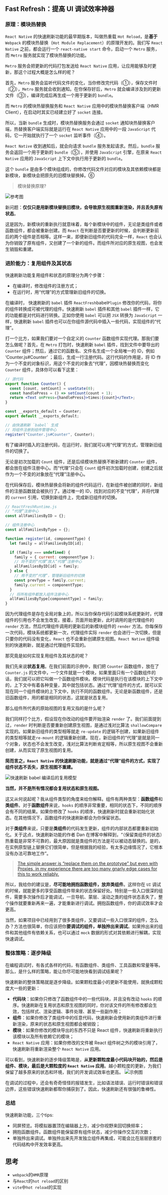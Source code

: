 ## Fast Refresh：提高 UI 调试效率神器

### 原理：模块热替换

`React Native` 的快速刷新功能的最早期版本，叫做热重载 `Hot Reload`，是**基于** `Webpack` 的模块热替换（`Hot Module Replacement`）的原理开发的。我们写 `React Native` 之前，都会运行一个 `react-native start` 命令，启动一个 `Metro` 服务，而 `Metro` 服务就实现了模块热替换的功能。

`Metro` 服务会把更新的代码打包发送给 `React Native` 应用，让应用能够及时更新，那这个过程大概是怎么样的呢？

首先，`Metro` 服务会监听代码文件的变化，当你修改完代码（①），保存文件时（②），`Metro` 服务就会收到通知。在你保存好后，`Metro` 就会编译涉及到的更新文件（③），编译完成后再生成一个用于更新的 `bundle`。

而 `Metro` 的模块热替换服务和 `React Native` 应用中的模块热替换客户端（HMR Client），在启动时其实已经建立好了 `socket` 连接。

所以，当新 `bundle` 生成时，模块热替换服务会通过 `socket` 通知块热替换客户端，热替换客户端实际就是运行在 `React Native` 应用中的一段 `JavaScript` 代码，它一开始就执行了一个 `socket` 监听事件（④）。

`React Native` 收到通知后，就会向请求 `bundle` 服务发起请求。然后，`bundle` 服务会返回一个用于更新的 `bundle`（⑤），并使用 `JavaScript` 引擎，在原来 `React Native` 应用的 `JavaScript` 上下文中执行用于更新的 `bundle`。

这个 `bundle` 是由多个模块组成的，你修改代码文件对应的模块及其依赖模块都是新模块，新模块会把原先的旧模块替换掉。⑥

> 模块替换原理?

![参考图](https://static001.geekbang.org/resource/image/2f/15/2fd3716c54b10fe645b9a3d4301cdb15.jpg?wh=1980x711)

新问题：**仅仅只是用新模块替换旧模块，会导致原生视图重新渲染，并且丢失原有状态**。

这是因为，新模块的重新执行就意味着，每个新模块中的组件，无论是类组件或者函数组件，都会被重新创建。而 `React` 在判断是否要更新的时候，会判断更新前后的两个组件是否相等。这样一来，即便新旧组件的代码完全一样，`React` 也会认为你销毁了原有组件，又创建了一个新的组件。而组件所对应的原生视图，也会发生销毁和重建。

### 进阶能力：复用组件及其状态

快速刷新功能复用组件和状态的原理分为两个步骤：

- 在编译时，修改组件的注册方式；
- 在运行时，用“代理”的方式管理新旧组件的切换。

在编译时， 快速刷新的 `babel` 插件 `ReactFresh`babel`Plugin` 修改你的代码，将你的组件转换成可被代理的组件。快速刷新 `babel` 插件和其他 `babel` 插件一样，它的功能都是对代码进行转换。正如你使用 `babel` 可以把 `JSX` 转换为 `JavaScript` 一样，快速刷新 `babel` 插件也可以在你组件源代码中插入一些代码，实现组件的“代理”。

打一个比方，如果我们要对一个自定义的 `Counter` 函数组件实现代理。那我们要怎么做呢？首先，在 `Metro` 打包时，快速刷新 `babel` 插件，找到文件中要导出的 `Counter` 组件；然后，通过它的函数名、文件名生成一个全局唯一的 ID，例如 ‘Counter.js#Counter’ ；最后，生成一行注册代码。这行代码的作用是，将 ID 作为一个不变的对象标识，用这个不变的对象去“代理”，因模块热替换而变化 `Counter` 组件，具体你可以看下这里：

```jsx
// 源代码
export function Counter() {
  const [count, setCount] = useState(0);
  const handlePress = () => setCount(count + 1);
  return <Text onPress={handlePress}>times:{count}</Text>;
}

const __exports_default = Counter;
export default __exports_default;

// 由快速刷新 `babel` 生成
// 将组件注册到组件管理中心
register("Counter.js#Counter", Counter);
```

有了编译时插入的注册代码，在运行时，我们就可以用“代理”的方式，管理新旧组件的切换了。

无论是初次加载的 `Count` 组件，还是后续模块热替换不断新建的 `Counter` 组件，都会放在组件注册中心。而“代理”只会在 `Count` 组件初次加载时创建，创建之后就作为一个不变的对象放在“代理”注册中心。

在代码保存后，模块热替换会将新的组件代码运行，在新组件被创建的同时，新组件的注册函数就会被执行了。通过唯一的 ID，找到对应的不变“代理”，并将代理的 `current` 引用，切换到新组件上，完成新旧组件的切换。

```js
// ReactFreshRuntime.js
// “代理”注册中心
const allFamiliesByID = {};

// 组件注册中心
const allFamiliesByType = {};

function register(id, componentType) {
  let family = allFamiliesByID[id];

  if (family === undefined) {
    family = { current: componentType };
    // 将不变的“代理”放入“代理”注册中心
    allFamiliesByID[id] = family;
  } else {
    // 用不变的“代理”，管理新旧组件的切换
    const prevType = family.current;
    family.current = componentType;
  }
  // 将所有组件都放入组件注册中心
  allFamiliesByType[componentType] = family;
}
```

因为代理组件是存在全局对象上的，所以当你保存代码引起模块系统更新时，代理组件的引用也不会发生改变。接着，页面开始更新，此时调用的是代理组件的 `render` 方法，然后代理组件调用的更新后的新模块组件的 `render` 方法。你每保存一次代码，模块系统都更新一次，代理组件实际 `render` 也会进行一次切换，但是只要你的代码没有变化，`React` 也不会重新创建原生视图。`React Native` 组件级别的快速刷新，就是通过代理组件实现的。

那究竟是如何实现复用组件及其状态的呢？

我们先来说**状态复用**。在我们前面的示例中，我们把 `Counter` 函数组件，放在了 `Counter.js` 的文件中，一个文件就是一个模块，如果里面只有一个函数组件的话，我们就可以把它叫做一个函数组件模块。模块代码是执行在该模块的上下文中的，上下文中有着各种变量，其中就包括状态。通过“代理”组件的方式，就可以实现在同一个组件模块的上下文中，执行不同的函数组件。无论是新函数组件，还是旧函数组件，用的都是相同的状态，这就是状态复用。

那么组件所代表的原始视图的复用又指的是什么呢？

我们同样打个比方，假设现在你改动的组件要开始渲染 `render` 了。我们前面提到过，`render` 时判断是否要重新创建原生视图，是通过浅对比算法 `shallowCompare` 实现的。如果新旧组件的类型相等就走 `re-update` 的逻辑不创建，如果新旧组件的类型相等就走`re-mount` 的逻辑重新创建。现在，新旧组件的“代理”是就是同一个对象，状态也不会发生改变，浅对比算法判断肯定相等，所以原生视图不会重新创建，从而实现了原生视图的复用。

**简而言之，`React Native` 的快速刷新功能，就是通过“代理”组件的方式，实现了组件状态不丢失，原生视图不重建。**

![快速刷新 `babel` 编译后的复用模型](https://static001.geekbang.org/resource/image/6e/a9/6eb61b9eb4d62b0519aed1a2a23e22a9.jpg?wh=1980x711)

**当然，并不是所有情况都会复用状态和原生视图。**

这又从何说起呢？我从组件类型的角度来给你解释。组件有两种类型：**函数组件**和**类组件**。对于**函数组件**来说，`hooks` 的顺序非常重要，相同的状态下，不同的顺序会有不同的结果。如果你修改了 `hooks` 的顺序，快速刷新时就会重新初始化状态。在其他情况下，函数组件的快速刷新都会为你保留状态。

对于**类组件**来说，只要是**类组件**的代码发生更新，组件的内部状态都要重新初始化。关于这点，快速刷新功能的作者 Dan 在博客中解释到，“（保留类组件的状态）热重载是非常不可靠的，最大原因就是类组件的方法是可以被动态替换的。是的，在实例原型链上替换它们很简单，但是根据我的经验，有太多边缘情况了，它根本没有办法可靠地工作”。

> [The simple answer is “replace them on the prototype” but even with Proxies, in my experience there are too many gnarly edge cases for this to work reliably.](https://overreacted.io/my-wishlist-for-hot-reloading/)

所以，我给你的建议是，**尽可能地拥抱函数组件，放弃类组件**。这样你在 `UI` 调试的时候，就能更多的享受函数组件带来的状态保留好处。特别是一些入口很深的组件，需要多次操作后才能调试，一旦导航、蒙层、滚动之类的组件状态丢失了，整个操作就要重新再来一遍，才能重新进行调试。拥抱函数组件，你的调试效率才会更高。

当然，如果项目中已经用到了很多类组件，又要调试一些入口很深的组件，怎么办？方法也很简单，你应该把你**要调试的组件，单独拎出来调试**。如果拎出来的组件和其他组件有依赖关系，也可以通过 `mock` 数据的形式对其依赖进行解耦，实现快速调试。

### 整体策略：逐步降级

在编程调试时，有各式各样的代码，有函数组件、类组件、工具函数和常量等等。那么，是什么样的策略，能让你尽可能地快看到调试结果呢？

快速刷新的整体策略就是逐步降级。如果颗粒度最小的更新不能使用，就换成颗粒度大一些的更新：
- **代码块**：如果你只修改了函数组件中的一些代码块，并且没有改动 `hooks` 的顺序。快速刷新在复用状态和原生视图的同时，你对该文件的所有修改都会生效，包括样式、渲染逻辑、事件处理、甚至一些副作用；
- **组件**：如果你修改了类组件中的任意代码，快速刷新会使用新的类组件进行重新渲染，原来的状态和原生视图都会被销毁；
- **模块**：如果你修改的模块导出的东西不只是 React 组件，快速刷新将重新执行该模块以及所有依赖它的模块；
- `React Native` 应用：如果你修改的文件被 React 组件树之外的模块引用了，快速刷新将重新渲染整个 `React Native` 应用。

可以看到，快速刷新的逐步降级策略是，**从更新颗粒度最小代码块开始的，然后是组件、模块，最后是大颗粒度的 ``React Native`` 应用**。越小颗粒度的更新，为我们保留了越多原来的状态和环境，我们的开发调试效率也更高。
![示例图](https://static001.geekbang.org/resource/image/a3/05/a3a4d0e37df1a44e1b3fb74b491c3d05.jpg?wh=1222x1080)

在调试的过程中，还会有奇奇怪怪的报错发生，比如语法错误、运行时错误和错误边界，这些错误快速刷新都帮你捕获到了。因此，快速刷新还有很强的鲁棒性。

### 总结
快速刷新功能，三个tips:
- 同屏预览。将模拟器置顶在编辑器上方，减少你视野来回切换频率；
- 拥抱函数组件。函数组件能保留原有组件状态，减少你操作交互的次数；
- 单独拎出来调试。单独拎出来先开发独立组件再集成，可能会比在层层嵌套的代码结构中开发效率更高。

## 思考
- `webpack`的`HMR`原理
- 与`React`的`hot reload`的区别
- `vite`中`hot reload`的实现